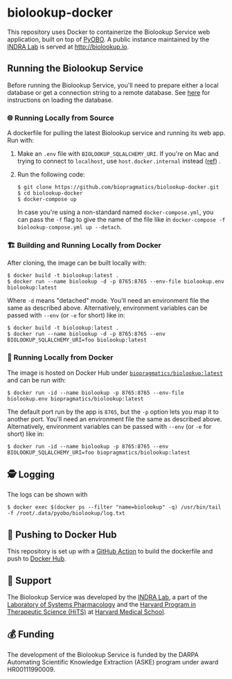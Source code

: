 # biolookup-docker

This repository uses Docker to containerize the Biolookup Service web application, built on top
of [PyOBO](https://github.com/pyobo/pyobo). A public instance maintained by
the [INDRA Lab](https://indralab.github.io) is served at http://biolookup.io.

## Running the Biolookup Service

Before running the Biolookup Service, you'll need to prepare either a local database or get a
connection string to a remote database.
See [here](https://github.com/biopragmatics/biolookup#%EF%B8%8F-load-the-database)
for instructions on loading the database.

### 🌐 Running Locally from Source

A dockerfile for pulling the latest Biolookup service and running its web app. Run with:

1. Make an `.env` file with `BIOLOOKUP_SQLALCHEMY_URI`. If you're on Mac and trying to connect to
   `localhost`, use `host.docker.internal`
   instead ([ref](https://stackoverflow.com/questions/30239152/specify-extras-require-with-pip-install-e))
   .
2. Run the following code:

    ```shell
    $ git clone https://github.com/biopragmatics/biolookup-docker.git
    $ cd biolookup-docker
    $ docker-compose up
    ```
  
    In case you're using a non-standard named `docker-compose.yml`, you can pass the `-f` flag
    to give the name of the file like in `docker-compose -f biolookup-compose.yml up --detach`.

### 🏗️ Building and Running Locally from Docker

After cloning, the image can be built locally with:

```shell
$ docker build -t biolookup:latest .
$ docker run --name biolookup -d -p 8765:8765 --env-file biolookup.env biolookup:latest
```

Where `-d` means "detached" mode. You'll need an environment file the same as described above.
Alternatively, environment variables can be passed with `--env` (or `-e` for short) like in:

```shell
$ docker build -t biolookup:latest .
$ docker run --name biolookup -d -p 8765:8765 --env BIOLOOKUP_SQLALCHEMY_URI=foo biolookup:latest
```

### 🐋 Running Locally from Docker

The image is hosted on Docker Hub
under [`biopragmatics/biolookup:latest`](https://hub.docker.com/r/biopragmatics/biolookup) and can
be run with:

```shell
$ docker run -id --name biolookup -p 8765:8765 --env-file biolookup.env biopragmatics/biolookup:latest
```

The default port run by the app is `8765`, but the `-p` option lets you map it to another port.
You'll need an environment file the same as described above. Alternatively, environment variables
can be passed with `--env` (or `-e` for short) like in:

```shell
$ docker run -id --name biolookup -p 8765:8765 --env BIOLOOKUP_SQLALCHEMY_URI=foo biopragmatics/biolookup:latest
```

## 🕵️ Logging

The logs can be shown with

```shell
$ docker exec $(docker ps --filter "name=biolookup" -q) /usr/bin/tail -f /root/.data/pyobo/biolookup/log.txt
```

## 📡 Pushing to Docker Hub

This repository is set up with
a [GitHub Action](https://github.com/biopragmatics/biolookup-docker/actions/workflows/ci.yml)
to build the dockerfile and push
to [Docker Hub](https://hub.docker.com/repository/docker/biopragmatics/biolookup).

## 🎁 Support

The Biolookup Service was developed by the [INDRA Lab](https://indralab.github.io), a part of the
[Laboratory of Systems Pharmacology](https://hits.harvard.edu/the-program/laboratory-of-systems-pharmacology/about/)
and the [Harvard Program in Therapeutic Science (HiTS)](https://hits.harvard.edu)
at [Harvard Medical School](https://hms.harvard.edu/).

## 💰 Funding

The development of the Biolookup Service is funded by the DARPA Automating Scientific Knowledge
Extraction (ASKE) program under award HR00111990009.
